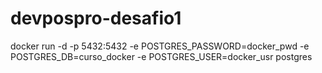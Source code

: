 # devpospro-desafio1
docker run -d -p 5432:5432 -e POSTGRES_PASSWORD=docker_pwd -e POSTGRES_DB=curso_docker -e POSTGRES_USER=docker_usr postgres
